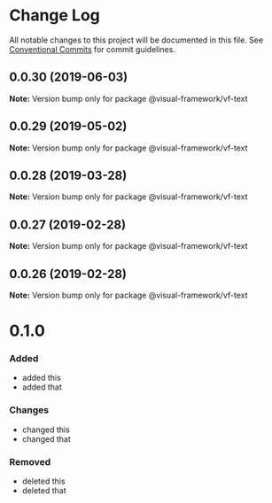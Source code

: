 # Change Log

All notable changes to this project will be documented in this file.
See [Conventional Commits](https://conventionalcommits.org) for commit guidelines.

## 0.0.30 (2019-06-03)

**Note:** Version bump only for package @visual-framework/vf-text





## 0.0.29 (2019-05-02)

**Note:** Version bump only for package @visual-framework/vf-text





## 0.0.28 (2019-03-28)

**Note:** Version bump only for package @visual-framework/vf-text





## 0.0.27 (2019-02-28)

**Note:** Version bump only for package @visual-framework/vf-text





## 0.0.26 (2019-02-28)

**Note:** Version bump only for package @visual-framework/vf-text





# 0.1.0

### Added
- added this
- added that

### Changes

- changed this
- changed that

### Removed

- deleted this
- deleted that
